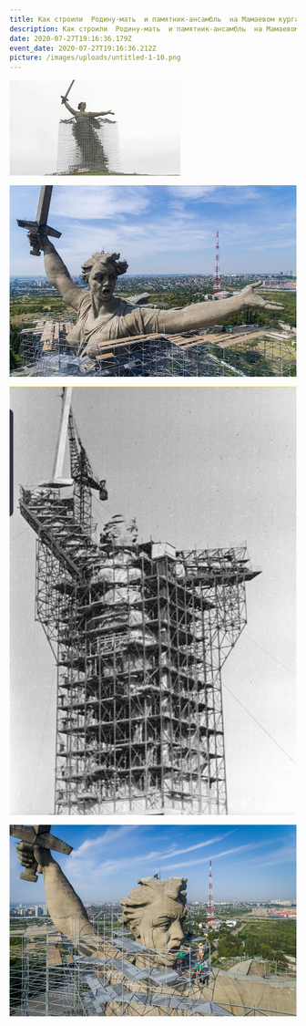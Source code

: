 ```yaml
---
title: Как строили  Родину-мать  и памятник-ансамбль  на Мамаевом кургане
description: Как строили  Родину-мать  и памятник-ансамбль  на Мамаевом кургане
date: 2020-07-27T19:16:36.179Z
event_date: 2020-07-27T19:16:36.212Z
picture: /images/uploads/untitled-1-10.png
---
```

![](/images/uploads/images.jpeg)

![](/images/uploads/inx960x640-1-.jpg)

![](/images/uploads/1560580266116246835.jpg)

![](/images/uploads/download.jpeg)